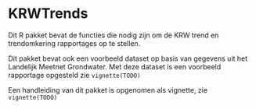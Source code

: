 # KRWTrends

Dit R pakket bevat de functies die nodig zijn om de KRW trend en
trendomkering rapportages op te stellen. 

Dit pakket bevat ook een voorbeeld dataset op basis van gegevens uit
het Landelijk Meetnet Grondwater. Met deze dataset is een voorbeeld
rapportage opgesteld zie `vignette(TODO)`

Een handleiding van dit pakket is opgenomen als vignette, zie
`vignette(TODO)`



